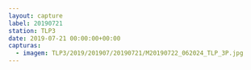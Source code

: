 ```yaml
---
layout: capture
label: 20190721
station: TLP3
date: 2019-07-21 00:00:00+00:00
capturas:
  - imagem: TLP3/2019/201907/20190721/M20190722_062024_TLP_3P.jpg
---
```

